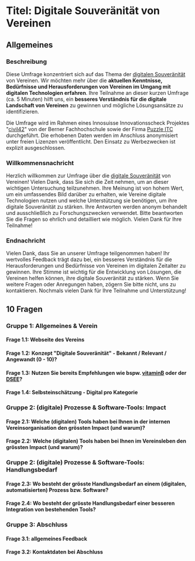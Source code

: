 # Titel: Digitale Souveränität von Vereinen 

## Allgemeines

### Beschreibung

Diese Umfrage konzentriert sich auf das Thema der [digitalen Souveränität](https://www.cio.bund.de/Webs/CIO/DE/digitale-loesungen/digitale-souveraenitaet/digitale-souveraenitaet-node.html) von Vereinen. Wir möchten mehr über die **aktuellen Kenntnisse, Bedürfnisse und Herausforderungen von Vereinen im Umgang mit digitalen Technologien erfahren**. Ihre Teilnahme an dieser kurzen Umfrage (ca. 5 Minuten) hilft uns, ein **besseres Verständnis für die digitale Landschaft von Vereinen** zu gewinnen und mögliche Lösungsansätze zu identifizieren.

Die Umfrage wird im Rahmen eines Innosuisse Innovationsscheck Projektes "[civil42](https://digital-sustainability.github.io/civil42/)" von der Berner Fachhochschule sowie der Firma [Puzzle ITC](https://www.puzzle.ch) durchgeführt. Die erhobenen Daten werden im Anschluss anonymisiert unter freien Lizenzen veröffentlicht. Den Einsatz zu Werbezwecken ist explizit ausgeschlossen.

### Willkommensnachricht

Herzlich willkommen zur Umfrage über die [digitale Souveränität](https://www.cio.bund.de/Webs/CIO/DE/digitale-loesungen/digitale-souveraenitaet/digitale-souveraenitaet-node.html) von Vereinen! Vielen Dank, dass Sie sich die Zeit nehmen, um an dieser wichtigen Untersuchung teilzunehmen. Ihre Meinung ist von hohem Wert, um ein umfassendes Bild darüber zu erhalten, wie Vereine digitale Technologien nutzen und welche Unterstützung sie benötigen, um ihre digitale Souveränität zu stärken. Ihre Antworten werden anonym behandelt und ausschließlich zu Forschungszwecken verwendet. Bitte beantworten Sie die Fragen so ehrlich und detailliert wie möglich. Vielen Dank für Ihre Teilnahme!

### Endnachricht

Vielen Dank, dass Sie an unserer Umfrage teilgenommen haben! Ihr wertvolles Feedback trägt dazu bei, ein besseres Verständnis für die Herausforderungen und Bedürfnisse von Vereinen im digitalen Zeitalter zu gewinnen. Ihre Stimme ist wichtig für die Entwicklung von Lösungen, die Vereinen helfen können, ihre digitale Souveränität zu stärken. Wenn Sie weitere Fragen oder Anregungen haben, zögern Sie bitte nicht, uns zu kontaktieren. Nochmals vielen Dank für Ihre Teilnahme und Unterstützung!

## 10 Fragen 

### Gruppe 1: Allgemeines & Verein

#### Frage 1.1: Webseite des Vereins

#### Frage 1.2: Konzept "Digitale Souveränität" - Bekannt / Relevant / Angewandt (0 - 10)?

#### Frage 1.3: Nutzen Sie bereits Empfehlungen wie bspw. [vitaminB](https://vitamineb.ch/digital/) oder der [DSEE](https://www.deutsche-stiftung-engagement-und-ehrenamt.de/opensource-tools/)?

#### Frage 1.4: Selbsteinschätzung - Digital pro Kategorie

### Gruppe 2: (digitale) Prozesse & Software-Tools: Impact

#### Frage 2.1: Welche (digitalen) Tools haben bei Ihnen in der internen Vereinsorganisation den grössten Impact (und warum)?

#### Frage 2.2: Welche (digitalen) Tools haben bei Ihnen im Vereinsleben den grössten Impact (und warum)?

### Gruppe 2: (digitale) Prozesse & Software-Tools: Handlungsbedarf

#### Frage 2.3: Wo besteht der grösste Handlungsbedarf an einem (digitalen, automatisierten) Prozess bzw. Software?

#### Frage 2.4: Wo besteht der grösste Handlungsbedarf einer besseren Integration von bestehenden Tools?

### Gruppe 3: Abschluss

#### Frage 3.1: allgemeines Feedback

#### Frage 3.2: Kontaktdaten bei Abschluss
